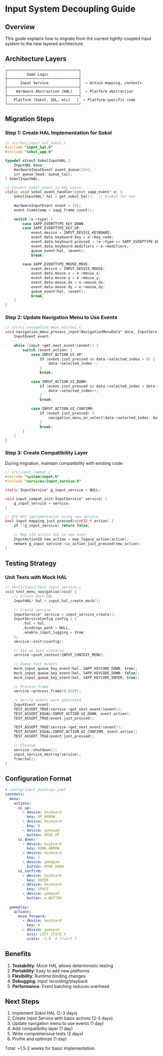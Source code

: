 # Input System Decoupling Guide

## Overview

This guide explains how to migrate from the current tightly-coupled input system to the new layered architecture.

## Architecture Layers

```
┌─────────────────────────────────┐
│         Game Logic              │
├─────────────────────────────────┤
│      Input Service              │  ← Action mapping, contexts
├─────────────────────────────────┤
│    Hardware Abstraction (HAL)   │  ← Platform abstraction
├─────────────────────────────────┤
│   Platform (Sokol, SDL, etc)   │  ← Platform-specific code
└─────────────────────────────────┘
```

## Migration Steps

### Step 1: Create HAL Implementation for Sokol

```c
// src/hal/input_hal_sokol.c
#include "input_hal.h"
#include "sokol_app.h"

typedef struct SokolInputHAL {
    InputHAL base;
    HardwareInputEvent event_queue[256];
    int queue_head, queue_tail;
} SokolInputHAL;

// Convert Sokol event to HAL event
static void sokol_event_handler(const sapp_event* e) {
    SokolInputHAL* hal = get_sokol_hal();  // Global for now
    
    HardwareInputEvent event = {0};
    event.timestamp = sapp_frame_count();
    
    switch (e->type) {
        case SAPP_EVENTTYPE_KEY_DOWN:
        case SAPP_EVENTTYPE_KEY_UP:
            event.device = INPUT_DEVICE_KEYBOARD;
            event.data.keyboard.key = e->key_code;
            event.data.keyboard.pressed = (e->type == SAPP_EVENTTYPE_KEY_DOWN);
            event.data.keyboard.modifiers = e->modifiers;
            queue_event(hal, &event);
            break;
            
        case SAPP_EVENTTYPE_MOUSE_MOVE:
            event.device = INPUT_DEVICE_MOUSE;
            event.data.mouse.x = e->mouse_x;
            event.data.mouse.y = e->mouse_y;
            event.data.mouse.dx = e->mouse_dx;
            event.data.mouse.dy = e->mouse_dy;
            queue_event(hal, &event);
            break;
    }
}
```

### Step 2: Update Navigation Menu to Use Events

```c
// src/ui_navigation_menu_microui.c
void navigation_menu_process_input(NavigationMenuData* data, InputService* input) {
    InputEvent event;
    
    while (input->get_next_event(&event)) {
        switch (event.action) {
            case INPUT_ACTION_UI_UP:
                if (event.just_pressed && data->selected_index > 0) {
                    data->selected_index--;
                }
                break;
                
            case INPUT_ACTION_UI_DOWN:
                if (event.just_pressed && data->selected_index < data->destination_count - 1) {
                    data->selected_index++;
                }
                break;
                
            case INPUT_ACTION_UI_CONFIRM:
                if (event.just_pressed) {
                    navigation_menu_on_select(data->selected_index, data);
                }
                break;
        }
    }
}
```

### Step 3: Create Compatibility Layer

During migration, maintain compatibility with existing code:

```c
// src/input_compat.c
#include "system/input.h"
#include "services/input_service.h"

static InputService* g_input_service = NULL;

void input_compat_init(InputService* service) {
    g_input_service = service;
}

// Old API implementation using new service
bool input_mapping_just_pressed(uint32_t action) {
    if (!g_input_service) return false;
    
    // Map old action IDs to new ones
    InputActionID new_action = map_legacy_action(action);
    return g_input_service->is_action_just_pressed(new_action);
}
```

## Testing Strategy

### Unit Tests with Mock HAL

```c
// tests/input/test_input_service.c
void test_menu_navigation(void) {
    // Create mock HAL
    InputHAL* hal = input_hal_create_mock();
    
    // Create service
    InputService* service = input_service_create();
    InputServiceConfig config = {
        .hal = hal,
        .bindings_path = NULL,
        .enable_input_logging = true
    };
    service->init(&config);
    
    // Set up test scenario
    service->push_context(INPUT_CONTEXT_MENU);
    
    // Queue test events
    mock_input_queue_key_event(hal, SAPP_KEYCODE_DOWN, true);
    mock_input_queue_key_event(hal, SAPP_KEYCODE_DOWN, false);
    mock_input_queue_key_event(hal, SAPP_KEYCODE_ENTER, true);
    
    // Process frame
    service->process_frame(0.016f);
    
    // Verify events were generated
    InputEvent event;
    TEST_ASSERT_TRUE(service->get_next_event(&event));
    TEST_ASSERT_EQUAL(INPUT_ACTION_UI_DOWN, event.action);
    TEST_ASSERT_TRUE(event.just_pressed);
    
    TEST_ASSERT_TRUE(service->get_next_event(&event));
    TEST_ASSERT_EQUAL(INPUT_ACTION_UI_CONFIRM, event.action);
    TEST_ASSERT_TRUE(event.just_pressed);
    
    // Cleanup
    service->shutdown();
    input_service_destroy(service);
    free(hal);
}
```

## Configuration Format

```yaml
# config/input_bindings.yaml
contexts:
  menu:
    actions:
      ui_up:
        - device: keyboard
          key: UP_ARROW
        - device: keyboard
          key: W
        - device: gamepad
          button: DPAD_UP
      ui_down:
        - device: keyboard
          key: DOWN_ARROW
        - device: keyboard
          key: S
        - device: gamepad
          button: DPAD_DOWN
      ui_confirm:
        - device: keyboard
          key: ENTER
        - device: keyboard
          key: SPACE
        - device: gamepad
          button: A_BUTTON
          
  gameplay:
    actions:
      move_forward:
        - device: keyboard
          key: W
        - device: gamepad
          axis: LEFT_STICK_Y
          scale: -1.0  # Invert Y
```

## Benefits

1. **Testability**: Mock HAL allows deterministic testing
2. **Portability**: Easy to add new platforms
3. **Flexibility**: Runtime binding changes
4. **Debugging**: Input recording/playback
5. **Performance**: Event batching reduces overhead

## Next Steps

1. Implement Sokol HAL (2-3 days)
2. Create Input Service with basic actions (2-3 days)
3. Update navigation menu to use events (1 day)
4. Add compatibility layer (1 day)
5. Write comprehensive tests (2 days)
6. Profile and optimize (1 day)

Total: ~1.5-2 weeks for basic implementation